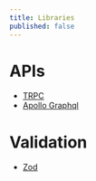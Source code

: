 ```yaml
---
title: Libraries
published: false
---
```


# APIs

- [TRPC](https://trpc.io/)
- [Apollo Graphql](https://www.apollographql.com/)

# Validation

- [Zod](https://zod.dev)
